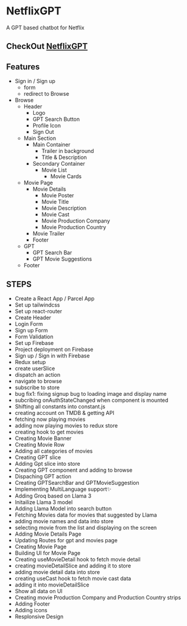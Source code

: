 # NetflixGPT
A GPT based chatbot for Netflix

## CheckOut [NetflixGPT](https://netflixgpt-ec55f.web.app)

## Features
- Sign in / Sign up
    - form
    - redirect to Browse
- Browse
    - Header
        - Logo
        - GPT Search Button
        - Profile Icon
        - Sign Out
    - Main Section
        - Main Container
            - Trailer in background
            - Title & Description
        - Secondary Container
            - Movie List
                - Movie Cards
    - Movie Page
        - Movie Details
            - Movie Poster
            - Movie Title
            - Movie Description
            - Movie Cast
            - Movie Production Company
            - Movie Production Country
        - Movie Trailer
        - Footer
    - GPT
        - GPT Search Bar
        - GPT Movie Suggestions
    - Footer

## STEPS
- Create a React App / Parcel App
- Set up tailwindcss
- Set up react-router
- Create Header
- Login Form
- Sign up Form
- Form Validation
- Set up Firebase
- Project deployment on Firebase
- Sign up / Sign in with Firebase
- Redux setup
- create userSlice
- dispatch an action
- navigate to browse
- subscribe to store
- bug fix1: fixing signup bug to loading image and display name
- subcribing onAuthStateChanged when component is mounted
- Shifting all constants into constant.js
- creating account on TMDB & getting API
- fetching now playing movies
- adding now playing movies to redux store
- creating hook to get movies
- Creating Movie Banner
- Creating Movie Row
- Adding all categories of movies
- Creating GPT slice
- Adding Gpt slice into store
- Creating GPT component and adding to browse
- Dispaching GPT action
- Creating GPTSearchBar and GPTMovieSuggestion
- Implementing MultiLanguage support✨
- Adding Groq based on Llama 3
- Initailize Llama 3 model
- Adding Llama Model into search button
- Fetching Movies data for movies that suggested by Llama
- adding movie names and data into store
- selecting movie from the list and displaying on the screen
- Adding Movie Details Page
- Updating Routes for gpt and movies page
- Creating Movie Page
- Building UI for Movie Page
- Creating useMovieDetail hook to fetch movie detail
- creating movieDetailSlice and adding it to store
- adding movie detail data into store
- creating useCast hook to fetch movie cast data
- adding it into movieDetailSlice
- Show all data on UI
- Creating movie Production Company and Production Country strips
- Adding Footer
- Adding icons
- Resplonsive Design
